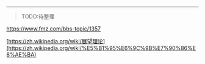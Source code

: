 

---

> TODO:待整理

https://www.fmz.com/bbs-topic/1357

[https://zh.wikipedia.org/wiki/展望理论](https://zh.wikipedia.org/wiki/%E5%B1%95%E6%9C%9B%E7%90%86%E8%AE%BA)

